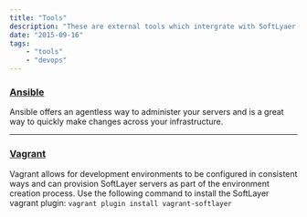 ```yaml
---
title: "Tools"
description: "These are external tools which intergrate with SoftLyaer. Please select one below to see details"
date: "2015-09-16"
tags:
    - "tools"
    - "devops"
---
```



### [Ansible](/ansible/)

Ansible offers an agentless way to administer your servers and is a great way to quickly make changes across your infrastructure.

---
### [Vagrant](/vagrant/)

Vagrant allows for development environments to be configured in consistent ways and can provision SoftLayer servers as part of the environment creation process. Use the following command to install the SoftLayer vagrant plugin:
`vagrant plugin install vagrant-softlayer`
